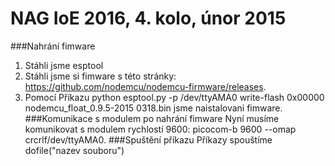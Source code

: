# NAG IoE 2016, 4. kolo, únor 2015
###Nahrání fimware
1. Stáhli jsme esptool
2. Stáhli jsme si fimware s této stránky: https://github.com/nodemcu/nodemcu-firmware/releases.
3. Pomocí Příkazu python esptool.py -p /dev/ttyAMA0 write-flash 0x00000 nodemcu_float_0.9.5-2015 0318.bin jsme naistalovani fimware.
###Komunikace s modulem po nahrání fimware
Nyní musíme komunikovat s modulem rychlostí 9600: picocom-b 9600 --omap crcrlf/dev/ttyAMA0.
###Spuštění příkazu
Příkazy spouštíme dofile("nazev souboru")


 

